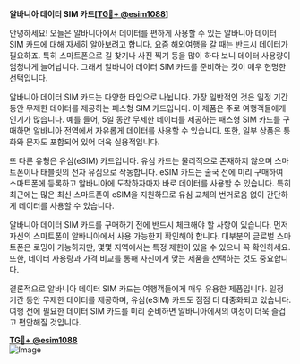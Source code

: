 **알바니아 데이터 SIM 카드[[TG💪+ @esim1088](https://t.me/s/esim1088)]**

안녕하세요! 오늘은 알바니아에서 데이터를 편하게 사용할 수 있는 알바니아 데이터 SIM 카드에 대해 자세히 알아보려고 합니다. 요즘 해외여행을 갈 때는 반드시 데이터가 필요하죠. 특히 스마트폰으로 길 찾기나 사진 찍기 등을 많이 하다 보니 데이터 사용량이 엄청나게 늘어납니다. 그래서 알바니아 데이터 SIM 카드를 준비하는 것이 매우 현명한 선택입니다.

알바니아 데이터 SIM 카드는 다양한 타입으로 나뉩니다. 가장 일반적인 것은 일정 기간 동안 무제한 데이터를 제공하는 패스형 SIM 카드입니다. 이 제품은 주로 여행객들에게 인기가 많습니다. 예를 들어, 5일 동안 무제한 데이터를 제공하는 패스형 SIM 카드를 구매하면 알바니아 전역에서 자유롭게 데이터를 사용할 수 있습니다. 또한, 일부 상품은 통화와 문자도 포함되어 있어 더욱 실용적입니다.

또 다른 유형은 유심(eSIM) 카드입니다. 유심 카드는 물리적으로 존재하지 않으며 스마트폰이나 태블릿의 전자 유심으로 작동합니다. eSIM 카드는 출국 전에 미리 구매하여 스마트폰에 등록하고 알바니아에 도착하자마자 바로 데이터를 사용할 수 있습니다. 특히 최근에는 많은 최신 스마트폰이 eSIM을 지원하므로 유심 교체의 번거로움 없이 간단하게 데이터를 사용할 수 있습니다.

알바니아 데이터 SIM 카드를 구매하기 전에 반드시 체크해야 할 사항이 있습니다. 먼저 자신의 스마트폰이 알바니아에서 사용 가능한지 확인해야 합니다. 대부분의 글로벌 스마트폰은 로밍이 가능하지만, 몇몇 지역에서는 특정 제한이 있을 수 있으니 꼭 확인하세요. 또한, 데이터 사용량과 가격 비교를 통해 자신에게 맞는 제품을 선택하는 것도 중요합니다.

결론적으로 알바니아 데이터 SIM 카드는 여행객들에게 매우 유용한 제품입니다. 일정 기간 동안 무제한 데이터를 제공하며, 유심(eSIM) 카드도 점점 더 대중화되고 있습니다. 여행 전에 필요한 데이터 SIM 카드를 미리 준비하면 알바니아에서의 여정이 더욱 즐겁고 편안해질 것입니다.

**[TG💪+ @esim1088](https://t.me/s/esim1088)**  
![Image](https://i.postimg.cc/Y0z9fWf4/image.png)